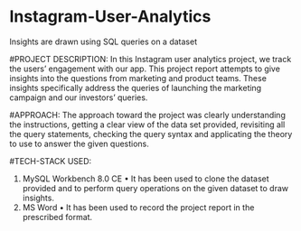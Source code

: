 # Instagram-User-Analytics
Insights are drawn using SQL queries on a dataset

#PROJECT DESCRIPTION:
In this Instagram user analytics project, we track the users’ engagement with 
our app. This project report attempts to give insights into the questions from marketing 
and product teams.
These insights specifically address the queries of launching the marketing 
campaign and our investors’ queries.

#APPROACH:
The approach toward the project was clearly understanding the instructions, 
getting a clear view of the data set provided, revisiting all the query statements, 
checking the query syntax and applicating the theory to use to answer the given 
questions.

#TECH-STACK USED:
1. MySQL Workbench 8.0 CE
• It has been used to clone the dataset provided and to perform query 
operations on the given dataset to draw insights.
2. MS Word
• It has been used to record the project report in the prescribed format.
